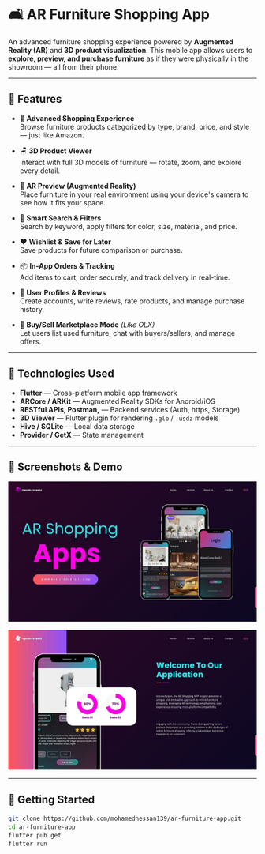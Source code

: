 # 🛋️ AR Furniture Shopping App

An advanced furniture shopping experience powered by **Augmented Reality (AR)** and **3D product visualization**. This mobile app allows users to **explore, preview, and purchase furniture** as if they were physically in the showroom — all from their phone.

---

## 🌟 Features

- 🛒 **Advanced Shopping Experience**  
  Browse furniture products categorized by type, brand, price, and style — just like Amazon.

- 🪑 **3D Product Viewer**  
  Interact with full 3D models of furniture — rotate, zoom, and explore every detail.

- 📱 **AR Preview (Augmented Reality)**  
  Place furniture in your real environment using your device's camera to see how it fits your space.

- 🔎 **Smart Search & Filters**  
  Search by keyword, apply filters for color, size, material, and price.

- ❤️ **Wishlist & Save for Later**  
  Save products for future comparison or purchase.

- 📦 **In-App Orders & Tracking**  
  Add items to cart, order securely, and track delivery in real-time.

- 👥 **User Profiles & Reviews**  
  Create accounts, write reviews, rate products, and manage purchase history.

- 🔁 **Buy/Sell Marketplace Mode** *(Like OLX)*  
  Let users list used furniture, chat with buyers/sellers, and manage offers.

---

## 🧪 Technologies Used

- **Flutter** — Cross-platform mobile app framework  
- **ARCore / ARKit** — Augmented Reality SDKs for Android/iOS  
- **RESTful APIs, Postman,** — Backend services (Auth, https, Storage)  
- **3D Viewer** — Flutter plugin for rendering `.glb` / `.usdz` models  
- **Hive / SQLite** — Local data storage  
- **Provider / GetX** — State management

---

## 📸 Screenshots & Demo

<!-- Replace these with your actual image links -->
![Home Screen](https://github.com/MohameHassan139/grade-project/blob/main/assets/1.jpg)

![3D Viewer](https://github.com/MohameHassan139/grade-project/blob/main/assets/2.jpg)

---

## 🔧 Getting Started

```bash
git clone https://github.com/mohamedhessan139/ar-furniture-app.git
cd ar-furniture-app
flutter pub get
flutter run
